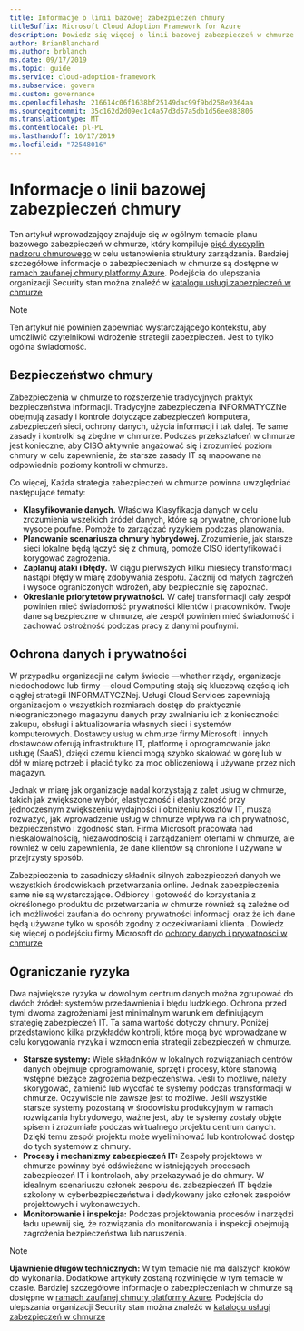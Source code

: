 ```yaml
---
title: Informacje o linii bazowej zabezpieczeń chmury
titleSuffix: Microsoft Cloud Adoption Framework for Azure
description: Dowiedz się więcej o linii bazowej zabezpieczeń w chmurze.
author: BrianBlanchard
ms.author: brblanch
ms.date: 09/17/2019
ms.topic: guide
ms.service: cloud-adoption-framework
ms.subservice: govern
ms.custom: governance
ms.openlocfilehash: 216614c06f1638bf25149dac99f9bd258e9364aa
ms.sourcegitcommit: 35c162d2d09ec1c4a57d3d57a5db1d56ee883806
ms.translationtype: MT
ms.contentlocale: pl-PL
ms.lasthandoff: 10/17/2019
ms.locfileid: "72548016"
---
```

# <a name="understand-the-cloud-security-baseline"></a>Informacje o linii bazowej zabezpieczeń chmury

Ten artykuł wprowadzający znajduje się w ogólnym temacie planu bazowego zabezpieczeń w chmurze, który kompiluje [pięć dyscyplin nadzoru chmurowego](../governance-disciplines.md) w celu ustanowienia struktury zarządzania. Bardziej szczegółowe informacje o zabezpieczeniach w chmurze są dostępne w [ramach zaufanej chmury platformy Azure](https://azure.microsoft.com/overview/trusted-cloud). Podejścia do ulepszania organizacji Security stan można znaleźć w [katalogu usługi zabezpieczeń w chmurze](https://www.microsoft.com/security/information-protection)

> [!NOTE]
> Ten artykuł nie powinien zapewniać wystarczającego kontekstu, aby umożliwić czytelnikowi wdrożenie strategii zabezpieczeń. Jest to tylko ogólna świadomość.

## <a name="cloud-security"></a>Bezpieczeństwo chmury

Zabezpieczenia w chmurze to rozszerzenie tradycyjnych praktyk bezpieczeństwa informacji. Tradycyjne zabezpieczenia INFORMATYCZNe obejmują zasady i kontrole dotyczące zabezpieczeń komputera, zabezpieczeń sieci, ochrony danych, użycia informacji i tak dalej. Te same zasady i kontrolki są zbędne w chmurze. Podczas przekształceń w chmurze jest konieczne, aby CISO aktywnie angażować się i zrozumieć poziom chmury w celu zapewnienia, że starsze zasady IT są mapowane na odpowiednie poziomy kontroli w chmurze.

Co więcej, Każda strategia zabezpieczeń w chmurze powinna uwzględniać następujące tematy:

- **Klasyfikowanie danych.** Właściwa Klasyfikacja danych w celu zrozumienia wszelkich źródeł danych, które są prywatne, chronione lub wysoce poufne. Pomoże to zarządzać ryzykiem podczas planowania.
- **Planowanie scenariusza chmury hybrydowej.** Zrozumienie, jak starsze sieci lokalne będą łączyć się z chmurą, pomoże CISO identyfikować i korygować zagrożenia.
- **Zaplanuj ataki i błędy.** W ciągu pierwszych kilku miesięcy transformacji nastąpi błędy w miarę zdobywania zespołu. Zacznij od małych zagrożeń i wysoce ograniczonych wdrożeń, aby bezpiecznie się zapoznać.
- **Określanie priorytetów prywatności.** W całej transformacji cały zespół powinien mieć świadomość prywatności klientów i pracowników. Twoje dane są bezpieczne w chmurze, ale zespół powinien mieć świadomość i zachować ostrożność podczas pracy z danymi poufnymi.

## <a name="protecting-data-and-privacy"></a>Ochrona danych i prywatności

W przypadku organizacji na całym świecie &mdash;whether rządy, organizacje niedochodowe lub firmy &mdash;cloud Computing stają się kluczową częścią ich ciągłej strategii INFORMATYCZNej. Usługi Cloud Services zapewniają organizacjom o wszystkich rozmiarach dostęp do praktycznie nieograniczonego magazynu danych przy zwalnianiu ich z konieczności zakupu, obsługi i aktualizowania własnych sieci i systemów komputerowych. Dostawcy usług w chmurze firmy Microsoft i innych dostawców oferują infrastrukturę IT, platformę i oprogramowanie jako usługę (SaaS), dzięki czemu klienci mogą szybko skalować w górę lub w dół w miarę potrzeb i płacić tylko za moc obliczeniową i używane przez nich magazyn.

Jednak w miarę jak organizacje nadal korzystają z zalet usług w chmurze, takich jak zwiększone wybór, elastyczność i elastyczność przy jednoczesnym zwiększeniu wydajności i obniżeniu kosztów IT, muszą rozważyć, jak wprowadzenie usług w chmurze wpływa na ich prywatność, bezpieczeństwo i zgodność stan. Firma Microsoft pracowała nad nieskalowalnością, niezawodnością i zarządzaniem ofertami w chmurze, ale również w celu zapewnienia, że dane klientów są chronione i używane w przejrzysty sposób.

Zabezpieczenia to zasadniczy składnik silnych zabezpieczeń danych we wszystkich środowiskach przetwarzania online. Jednak zabezpieczenia same nie są wystarczające. Odbiorcy i gotowość do korzystania z określonego produktu do przetwarzania w chmurze również są zależne od ich możliwości zaufania do ochrony prywatności informacji oraz że ich dane będą używane tylko w sposób zgodny z oczekiwaniami klienta . Dowiedz się więcej o podejściu firmy Microsoft do [ochrony danych i prywatności w chmurze](https://go.microsoft.com/fwlink/?LinkId=808242&clcid=0x409)

## <a name="risk-mitigation"></a>Ograniczanie ryzyka

Dwa największe ryzyka w dowolnym centrum danych można zgrupować do dwóch źródeł: systemów przedawnienia i błędu ludzkiego. Ochrona przed tymi dwoma zagrożeniami jest minimalnym warunkiem definiującym strategię zabezpieczeń IT. Ta sama wartość dotyczy chmury. Poniżej przedstawiono kilka przykładów kontroli, które mogą być wprowadzane w celu korygowania ryzyka i wzmocnienia strategii zabezpieczeń w chmurze.

- **Starsze systemy:** Wiele składników w lokalnych rozwiązaniach centrów danych obejmuje oprogramowanie, sprzęt i procesy, które stanowią wstępne bieżące zagrożenia bezpieczeństwa. Jeśli to możliwe, należy skorygować, zamienić lub wycofać te systemy podczas transformacji w chmurze. Oczywiście nie zawsze jest to możliwe. Jeśli wszystkie starsze systemy pozostaną w środowisku produkcyjnym w ramach rozwiązania hybrydowego, ważne jest, aby te systemy zostały objęte spisem i zrozumiałe podczas wirtualnego projektu centrum danych. Dzięki temu zespół projektu może wyeliminować lub kontrolować dostęp do tych systemów z chmury.
- **Procesy i mechanizmy zabezpieczeń IT:** Zespoły projektowe w chmurze powinny być odświeżane w istniejących procesach zabezpieczeń IT i kontrolach, aby przekazywać je do chmury. W idealnym scenariuszu członek zespołu ds. zabezpieczeń IT będzie szkolony w cyberbezpieczeństwa i dedykowany jako członek zespołów projektowych i wykonawczych.
- **Monitorowanie i inspekcja:** Podczas projektowania procesów i narzędzi ładu upewnij się, że rozwiązania do monitorowania i inspekcji obejmują zagrożenia bezpieczeństwa lub naruszenia.

> [!NOTE]
> **Ujawnienie długów technicznych:** W tym temacie nie ma dalszych kroków do wykonania. Dodatkowe artykuły zostaną rozwinięcie w tym temacie w czasie. Bardziej szczegółowe informacje o zabezpieczeniach w chmurze są dostępne w [ramach zaufanej chmury platformy Azure](https://azure.microsoft.com/overview/trusted-cloud). Podejścia do ulepszania organizacji Security stan można znaleźć w [katalogu usługi zabezpieczeń w chmurze](https://www.microsoft.com/security/information-protection)

